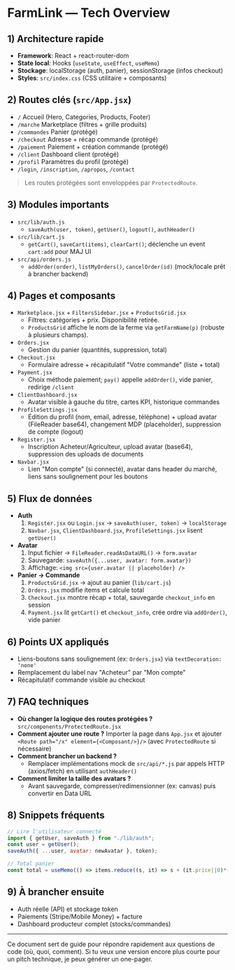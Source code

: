 # FarmLink — Tech Overview

## 1) Architecture rapide
- **Framework**: React + react-router-dom
- **State local**: Hooks (`useState`, `useEffect`, `useMemo`)
- **Stockage**: localStorage (auth, panier), sessionStorage (infos checkout)
- **Styles**: `src/index.css` (CSS utilitaire + composants)

## 2) Routes clés (`src/App.jsx`)
- `/` Accueil (Hero, Categories, Products, Footer)
- `/marche` Marketplace (filtres + grille produits)
- `/commandes` Panier (protégé)
- `/checkout` Adresse + récap commande (protégé)
- `/paiement` Paiement + création commande (protégé)
- `/client` Dashboard client (protégé)
- `/profil` Paramètres du profil (protégé)
- `/login`, `/inscription`, `/apropos`, `/contact`

> Les routes protégées sont enveloppées par `ProtectedRoute`.

## 3) Modules importants
- `src/lib/auth.js`
  - `saveAuth(user, token)`, `getUser()`, `logout()`, `authHeader()`
- `src/lib/cart.js`
  - `getCart()`, `saveCart(items)`, `clearCart()`; déclenche un event `cart:add` pour MAJ UI
- `src/api/orders.js`
  - `addOrder(order)`, `listMyOrders()`, `cancelOrder(id)` (mock/locale prêt à brancher backend)

## 4) Pages et composants
- `Marketplace.jsx` + `FiltersSidebar.jsx` + `ProductsGrid.jsx`
  - Filtres: catégories + prix. Disponibilité retirée.
  - `ProductsGrid` affiche le nom de la ferme via `getFarmName(p)` (robuste à plusieurs champs).
- `Orders.jsx`
  - Gestion du panier (quantités, suppression, total)
- `Checkout.jsx`
  - Formulaire adresse + récapitulatif "Votre commande" (liste + total)
- `Payment.jsx`
  - Choix méthode paiement; `pay()` appelle `addOrder()`, vide panier, redirige `/client`
- `ClientDashboard.jsx`
  - Avatar visible à gauche du titre, cartes KPI, historique commandes
- `ProfileSettings.jsx`
  - Édition du profil (nom, email, adresse, téléphone) + upload avatar (FileReader base64), changement MDP (placeholder), suppression de compte (logout)
- `Register.jsx`
  - Inscription Acheteur/Agriculteur, upload avatar (base64), suppression des uploads de documents
- `Navbar.jsx`
  - Lien "Mon compte" (si connecté), avatar dans header du marché, liens sans soulignement pour les boutons

## 5) Flux de données
- **Auth**
  1. `Register.jsx` ou `Login.jsx` → `saveAuth(user, token)` → `localStorage`
  2. `Navbar.jsx`, `ClientDashboard.jsx`, `ProfileSettings.jsx` lisent `getUser()`
- **Avatar**
  1. Input fichier → `FileReader.readAsDataURL()` → `form.avatar`
  2. Sauvegarde: `saveAuth({...user, avatar: form.avatar})`
  3. Affichage: `<img src={user.avatar || placeholder} />`
- **Panier → Commande**
  1. `ProductsGrid.jsx` → ajout au panier (`lib/cart.js`)
  2. `Orders.jsx` modifie items et calcule total
  3. `Checkout.jsx` montre récap + total, sauvegarde `checkout_info` en session
  4. `Payment.jsx` lit `getCart()` et `checkout_info`, crée ordre via `addOrder()`, vide panier

## 6) Points UX appliqués
- Liens-boutons sans soulignement (ex: `Orders.jsx`) via `textDecoration: 'none'`
- Remplacement du label nav "Acheteur" par "Mon compte"
- Récapitulatif commande visible au checkout

## 7) FAQ techniques
- **Où changer la logique des routes protégées ?** `src/components/ProtectedRoute.jsx`
- **Comment ajouter une route ?** Importer la page dans `App.jsx` et ajouter `<Route path="/x" element={<Composant/>}/>` (avec `ProtectedRoute` si nécessaire)
- **Comment brancher un backend ?**
  - Remplacer implémentations mock de `src/api/*.js` par appels HTTP (axios/fetch) en utilisant `authHeader()`
- **Comment limiter la taille des avatars ?**
  - Avant sauvegarde, compresser/redimensionner (ex: canvas) puis convertir en Data URL

## 8) Snippets fréquents
```jsx
// Lire l'utilisateur connecté
import { getUser, saveAuth } from "./lib/auth";
const user = getUser();
saveAuth({ ...user, avatar: newAvatar }, token);
```
```jsx
// Total panier
const total = useMemo(() => items.reduce((s, it) => s + (it.price||0)*(it.qty||1), 0), [items]);
```

## 9) À brancher ensuite
- Auth réelle (API) et stockage token
- Paiements (Stripe/Mobile Money) + facture
- Dashboard producteur complet (stocks/commandes)

---
Ce document sert de guide pour répondre rapidement aux questions de code (où, quoi, comment). 
Si tu veux une version encore plus courte pour un pitch technique, je peux générer un one-pager.
